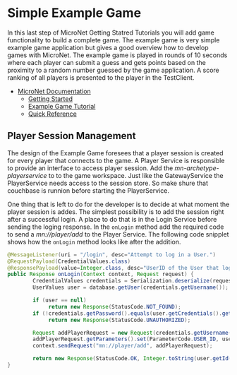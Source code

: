 # Simple Example Game

In this last step of MicroNet Getting Statred Tutorials you will add game functionality to build a complete game. The example game is very simple example game application but gives a good overview how to develop games with MicroNet. The example game is played in rounds of 10 seconds where each player can submit a guess and gets points based on the proximity to a random number guessed by the game application. A score ranking of all players is presented to the player in the TestClient.

* [MicroNet Documentation](../index.md)
  * [Getting Started](../gettingstarted/index.md)
  * [Example Game Tutorial](./index.md)
  * [Quick Reference](../quickreference/index.md)
  
## Player Session Management

The design of the Example Game foresees that a player session is created for every player that connects to the game. A Player Service is responsible to provide an interface to access player session. Add the *mn-archetype-playerservice* to to the game workspace. Just like the GatewayService the PlayerService needs access to the session store. So make shure that couchbase is runnion before starting the PlayerService.

One thing that is left to do for the developer is to decide at what moment the player session is addes. The simplest possibility is to add the session right after a successful login. A place to do that is in the Login Service before sending the loging response. In the `onLogin` method add the required code to send a *mn://player/add* to the Player Service. The following code snipplet shows how the `onLogin` method looks like after the addition. 

```java
@MessageListener(uri = "/login", desc="Attempt to log in a User.")
@RequestPayload(CredentialValues.class)
@ResponsePayload(value=Integer.class, desc="UserID of the User that logged in")
public Response onLogin(Context context, Request request) {
		CredentialValues credentials = Serialization.deserialize(request.getData(), CredentialValues.class);
		UserValues user = database.getUser(credentials.getUsername());

		if (user == null)
			 return new Response(StatusCode.NOT_FOUND);
		if (!credentials.getPassword().equals(user.getCredentials().getPassword()))
			 return new Response(StatusCode.UNAUTHORIZED);

		Request addPlayerRequest = new Request(credentials.getUsername());
		addPlayerRequest.getParameters().set(ParameterCode.USER_ID, user.getId());
		context.sendRequest("mn://player/add", addPlayerRequest);

		return new Response(StatusCode.OK, Integer.toString(user.getId()));
}
```
